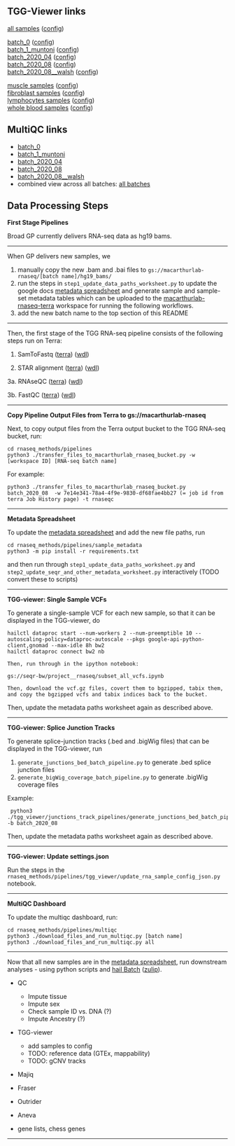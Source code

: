
## TGG-Viewer links

[all samples](http://tgg-viewer.broadinstitute.org/#locus=chr21:45988674-45991233&settingsUrl=~'https*3a*2f*2fraw.githubusercontent.com*2fmacarthur-lab*2frnaseq-methods*2fmaster*2fpipelines*2ftgg_viewer*2fconfigs*2fall_rnaseq_samples.json)  ([config](https://github.com/macarthur-lab/rnaseq-methods/blob/master/pipelines/tgg_viewer/configs/all_rnaseq_samples.json))
    
[batch_0](http://tgg-viewer.broadinstitute.org/#locus=chr21:45988674-45991233&settingsUrl=~'https*3a*2f*2fraw.githubusercontent.com*2fmacarthur-lab*2frnaseq-methods*2fmaster*2fpipelines*2ftgg_viewer*2fconfigs*2foriginal_rnaseq_samples.json)  ([config](https://github.com/macarthur-lab/rnaseq-methods/blob/master/pipelines/tgg_viewer/configs/original_rnaseq_samples.json))  
[batch_1_muntoni](http://tgg-viewer.broadinstitute.org/#locus=chr21:45988674-45991233&settingsUrl=~'https*3a*2f*2fraw.githubusercontent.com*2fmacarthur-lab*2frnaseq-methods*2fmaster*2fpipelines*2ftgg_viewer*2fconfigs*2fmuntoni_rnaseq_samples.json)  ([config](https://github.com/macarthur-lab/rnaseq-methods/blob/master/pipelines/tgg_viewer/configs/muntoni_rnaseq_samples.json))  
[batch_2020_04](http://tgg-viewer.broadinstitute.org/#locus=chr21:45988674-45991233&settingsUrl=~'https*3a*2f*2fraw.githubusercontent.com*2fmacarthur-lab*2frnaseq-methods*2fmaster*2fpipelines*2ftgg_viewer*2fconfigs*2f2020_04_rnaseq_samples.json)  ([config](https://github.com/macarthur-lab/rnaseq-methods/blob/master/pipelines/tgg_viewer/configs/2020_04_rnaseq_samples.json))  
[batch_2020_08](http://tgg-viewer.broadinstitute.org/#locus=chr21:45988674-45991233&settingsUrl=~'https*3a*2f*2fraw.githubusercontent.com*2fmacarthur-lab*2frnaseq-methods*2fmaster*2fpipelines*2ftgg_viewer*2fconfigs*2f2020_08_rnaseq_samples.json)  ([config](https://github.com/macarthur-lab/rnaseq-methods/blob/master/pipelines/tgg_viewer/configs/2020_08_rnaseq_samples.json))  
[batch_2020_08__walsh](https://tgg-viewer.broadinstitute.org/#locus=chr21:45988674-45991233&settingsUrl=~'https*3a*2f*2fraw.githubusercontent.com*2fmacarthur-lab*2frnaseq-methods*2fmaster*2fpipelines*2ftgg_viewer*2fconfigs*2f2020_08__walsh_rnaseq_samples.json)  ([config](https://github.com/macarthur-lab/rnaseq-methods/blob/master/pipelines/tgg_viewer/configs/2020_08__walsh_rnaseq_samples.json))  
  
[muscle samples](http://tgg-viewer.broadinstitute.org/#locus=chr21:45988674-45991233&settingsUrl=~'https*3a*2f*2fraw.githubusercontent.com*2fmacarthur-lab*2frnaseq-methods*2fmaster*2fpipelines*2ftgg_viewer*2fconfigs*2fmuscle_rnaseq_samples.json)  ([config](https://github.com/macarthur-lab/rnaseq-methods/blob/master/pipelines/tgg_viewer/configs/muscle_rnaseq_samples.json))  
[fibroblast samples](http://tgg-viewer.broadinstitute.org/#locus=chr21:45988674-45991233&settingsUrl=~'https*3a*2f*2fraw.githubusercontent.com*2fmacarthur-lab*2frnaseq-methods*2fmaster*2fpipelines*2ftgg_viewer*2fconfigs*2ffibroblasts_rnaseq_samples.json)  ([config](https://github.com/macarthur-lab/rnaseq-methods/blob/master/pipelines/tgg_viewer/configs/fibroblasts_rnaseq_samples.json))   
[lymphocytes samples](http://tgg-viewer.broadinstitute.org/#locus=chr21:45988674-45991233&settingsUrl=~'https*3a*2f*2fraw.githubusercontent.com*2fmacarthur-lab*2frnaseq-methods*2fmaster*2fpipelines*2ftgg_viewer*2fconfigs*2flymphocytes_rnaseq_samples.json)  ([config](https://github.com/macarthur-lab/rnaseq-methods/blob/master/pipelines/tgg_viewer/configs/lymphocytes_rnaseq_samples.json))   
[whole blood samples](http://tgg-viewer.broadinstitute.org/#locus=chr21:45988674-45991233&settingsUrl=~'https*3a*2f*2fraw.githubusercontent.com*2fmacarthur-lab*2frnaseq-methods*2fmaster*2fpipelines*2ftgg_viewer*2fconfigs*2fwhole_blood_rnaseq_samples.json)  ([config](https://github.com/macarthur-lab/rnaseq-methods/blob/master/pipelines/tgg_viewer/configs/whole_blood_rnaseq_samples.json))  

## MultiQC links
* [batch_0](https://macarthur-lab.github.io/rnaseq-methods/pipelines/multiqc/batch_0.html)
* [batch_1_muntoni](https://macarthur-lab.github.io/rnaseq-methods/pipelines/multiqc/batch_1_muntoni.html)
* [batch_2020_04](https://macarthur-lab.github.io/rnaseq-methods/pipelines/multiqc/batch_2020_04.html)
* [batch_2020_08](https://macarthur-lab.github.io/rnaseq-methods/pipelines/multiqc/batch_2020_08.html)
* [batch_2020_08__walsh](https://macarthur-lab.github.io/rnaseq-methods/pipelines/multiqc/batch_2020_08__walsh.html)
* combined view across all batches: [all batches](https://macarthur-lab.github.io/rnaseq-methods/pipelines/multiqc/all.html)


## Data Processing Steps

**First Stage Pipelines**

Broad GP currently delivers RNA-seq data as hg19 bams.
   
---
When GP delivers new samples, we 
1. manually copy the new .bam and .bai files to `gs://macarthurlab-rnaseq/[batch name]/hg19_bams/`
2. run the steps in `step1_update_data_paths_worksheet.py` to update the google docs [metadata spreadsheet](https://docs.google.com/spreadsheets/d/1S3l28tZqFmzqqwqi_BCzuIkaVFmZz9eGpGtqtH5eVoo/edit#gid=421510693) 
and generate sample and sample-set metadata tables which can be uploaded to the [macarthurlab-rnaseq-terra](https://app.terra.bio/#workspaces/macarthurlab-rnaseq-terra/macarthurlab-rnaseq-terra/workflows) 
workspace for running the following workflows.  
3. add the new batch name to the top section of this README      
---
Then, the first stage of the TGG RNA-seq pipeline consists of the following steps run on Terra:
  1. SamToFastq 
    ([terra](https://app.terra.bio/#workspaces/macarthurlab-rnaseq-terra/macarthurlab-rnaseq-terra/workflows/broadinstitute_gtex/samtofastq_v1-0_BETA_cfg))
    ([wdl](https://portal.firecloud.org/?return=terra#methods/broadinstitute_gtex/samtofastq_v1-0_BETA/6/wdl))
  
  2. STAR alignment
    ([terra](https://app.terra.bio/#workspaces/macarthurlab-rnaseq-terra/macarthurlab-rnaseq-terra/workflows/broadinstitute_gtex/star_v1-0_BETA_cfg))
    ([wdl](https://portal.firecloud.org/?return=terra#methods/broadinstitute_gtex/star_v1-0_BETA/7/wdl))

  3a. RNAseQC
    ([terra](https://app.terra.bio/#workspaces/macarthurlab-rnaseq-terra/macarthurlab-rnaseq-terra/workflows/broadinstitute_gtex/rnaseqc2_v1-0_BETA_cfg))
    ([wdl](https://portal.firecloud.org/?return=terra#methods/broadinstitute_gtex/rnaseqc2_v1-0_BETA/2/wdl))
  
  3b. FastQC
    ([terra](https://app.terra.bio/#workspaces/macarthurlab-rnaseq-terra/macarthurlab-rnaseq-terra/workflows/sanand/FastQC))
    ([wdl](https://portal.firecloud.org/?return=terra#methods/sanand/FastQC/1/wdl))


---
 
**Copy Pipeline Output Files from Terra to gs://macarthurlab-rnaseq**

Next, to copy output files from the Terra output bucket to the TGG RNA-seq bucket, run:
```
cd rnaseq_methods/pipelines
python3 ./transfer_files_to_macarthurlab_rnaseq_bucket.py -w [workspace ID] [RNA-seq batch name]

```
For example:
```
python3 ./transfer_files_to_macarthurlab_rnaseq_bucket.py batch_2020_08  -w 7e14e341-78a4-4f9e-9830-df68fae4bb27 (= job id from terra Job History page) -t rnaseqc
```

---


**Metadata Spreadsheet**

To update the [metadata spreadsheet](https://docs.google.com/spreadsheets/d/1S3l28tZqFmzqqwqi_BCzuIkaVFmZz9eGpGtqtH5eVoo/edit#gid=421510693) 
and add the new file paths, run 

```
cd rnaseq_methods/pipelines/sample_metadata
python3 -m pip install -r requirements.txt
```
and then run through `step1_update_data_paths_worksheet.py` and `step2_update_seqr_and_other_metadata_worksheet.py` 
interactively
(TODO convert these to scripts) 
 
---

**TGG-viewer: Single Sample VCFs**

To generate a single-sample VCF for each new sample, so that it can be displayed in the TGG-viewer, do
```
hailctl dataproc start --num-workers 2 --num-preemptible 10 --autoscaling-policy=dataproc-autoscale --pkgs google-api-python-client,gnomad --max-idle 8h bw2
hailctl dataproc connect bw2 nb

Then, run through in the ipython notebook:

gs://seqr-bw/project__rnaseq/subset_all_vcfs.ipynb
 
Then, download the vcf.gz files, covert them to bgzipped, tabix them, and copy the bgzipped vcfs and tabix indices back to the bucket. 
```

Then, update the metadata paths worksheet again as described above.

---

**TGG-viewer: Splice Junction Tracks**

To generate splice-junction tracks (.bed and .bigWig files) that can be displayed in the TGG-viewer, run 
1. `generate_junctions_bed_batch_pipeline.py` to generate .bed splice junction files
2. `generate_bigWig_coverage_batch_pipeline.py` to generate .bigWig coverage files 

Example:
```
 python3 ./tgg_viewer/junctions_track_pipelines/generate_junctions_bed_batch_pipeline.py -b batch_2020_08
```

Then, update the metadata paths worksheet again as described above.

---

**TGG-viewer: Update settings.json**

Run the steps in the `rnaseq_methods/pipelines/tgg_viewer/update_rna_sample_config_json.py` notebook.

---

**MultiQC Dashboard**

To update the multiqc dashboard, run:

```
cd rnaseq_methods/pipelines/multiqc
python3 ./download_files_and_run_multiqc.py [batch name]
python3 ./download_files_and_run_multiqc.py all
``` 

---
Now that all new samples are in the  [metadata spreadsheet](https://docs.google.com/spreadsheets/d/1S3l28tZqFmzqqwqi_BCzuIkaVFmZz9eGpGtqtH5eVoo/edit#gid=421510693),
run downstream analyses - using python scripts and [hail Batch](https://hail.is/docs/batch/api.html) ([zulip](https://hail.zulipchat.com/#narrow/stream/223457-Batch-support)).

- QC
    - Impute tissue 
    - Impute sex
    - Check sample ID vs. DNA (?)
    - Impute Ancestry (?)
    
- TGG-viewer
    - add samples to config
    - TODO: reference data (GTEx, mappability)
    - TODO: gCNV tracks
- Majiq
- Fraser
- Outrider
- Aneva
- gene lists, chess genes

---



